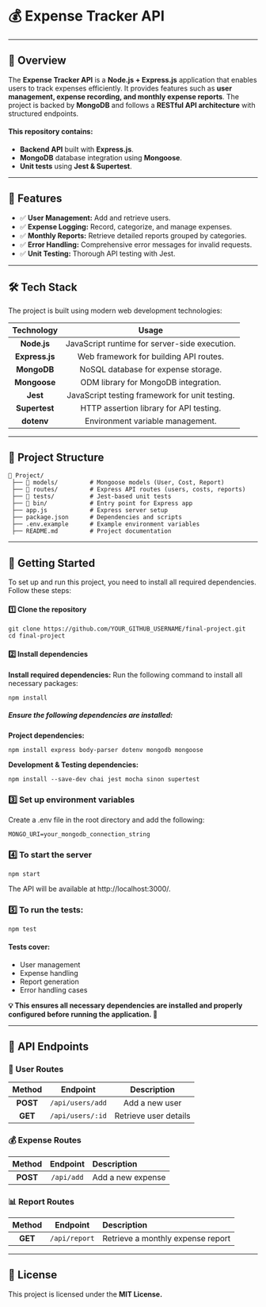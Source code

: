 # 💰 Expense Tracker API 

___

  ## 📌 Overview
The **Expense Tracker API** is a **Node.js + Express.js** application that enables users to track expenses efficiently.
It provides features such as **user management, expense recording, and monthly expense reports**.
The project is backed by **MongoDB** and follows a **RESTful API architecture** with structured endpoints.

#### This repository contains:

* **Backend API** built with **Express.js**.
* **MongoDB** database integration using **Mongoose**.
* **Unit tests** using **Jest & Supertest**.
  
___

## 🌟 Features
* ✅ **User Management:** Add and retrieve users.
* ✅ **Expense Logging:** Record, categorize, and manage expenses.
* ✅ **Monthly Reports:** Retrieve detailed reports grouped by categories.
* ✅ **Error Handling:** Comprehensive error messages for invalid requests.
* ✅ **Unit Testing:** Thorough API testing with Jest.

---

## 🛠️ Tech Stack
The project is built using modern web development technologies:

| Technology | Usage |
|:----------:|:----------:|
| **Node.js**|JavaScript runtime for server-side execution. |
| **Express.js** |Web framework for building API routes. |
| **MongoDB**	|NoSQL database for expense storage. |
| **Mongoose** |ODM library for MongoDB integration. |
| **Jest** |JavaScript testing framework for unit testing. |
| **Supertest** |HTTP assertion library for API testing. |
| **dotenv** |Environment variable management. |

---

## 📂 Project Structure
```
📂 Project/
 ├── 📁 models/         # Mongoose models (User, Cost, Report)
 ├── 📁 routes/         # Express API routes (users, costs, reports)
 ├── 📁 tests/          # Jest-based unit tests
 ├── 📁 bin/            # Entry point for Express app
 ├── app.js            # Express server setup
 ├── package.json      # Dependencies and scripts
 ├── .env.example      # Example environment variables
 ├── README.md         # Project documentation
```

---

## 🚀 Getting Started
To set up and run this project, you need to install all required dependencies. Follow these steps:
#### 1️⃣ Clone the repository
```
git clone https://github.com/YOUR_GITHUB_USERNAME/final-project.git
cd final-project
```
#### 2️⃣ Install dependencies
**Install required dependencies:** Run the following command to install all necessary packages:
```
npm install
```
##### Ensure the following dependencies are installed:
**Project dependencies:**
```
npm install express body-parser dotenv mongodb mongoose
```
**Development & Testing dependencies:**
```
npm install --save-dev chai jest mocha sinon supertest
```
### 3️⃣ Set up environment variables
Create a .env file in the root directory and add the following:
```
MONGO_URI=your_mongodb_connection_string
```
### 4️⃣ To start the server
```
npm start
```
The API will be available at http://localhost:3000/.
### 5️⃣ To run the tests:
```
npm test
```
#### Tests cover:

* User management
* Expense handling
* Report generation
* Error handling cases

**💡 This ensures all necessary dependencies are installed and properly configured before running the application. 🚀**

---

## 📡 API Endpoints
### 🧑 User Routes
| Method | Endpoint | Description |
|:----------:|:----------:|:----------:|
| **POST**   | `/api/users/add` | Add a new user |
| **GET**  | `/api/users/:id`   | Retrieve user details |

### 💰 Expense Routes
| Method | Endpoint | Description |
|:----------:|:----------:|:-------
| **POST**   | `/api/add` | Add a new expense |

### 📊 Report Routes
| Method | Endpoint | Description |
|:----------:|:----------:|:-------
| **GET**   | `/api/report` | Retrieve a monthly expense report |

---

## 📝 License
This project is licensed under the **MIT License.** 




